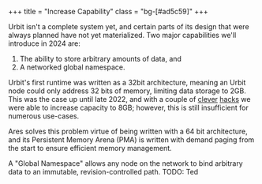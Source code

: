 +++
title = "Increase Capability"
class = "bg-[#ad5c59]"
+++

Urbit isn't a complete system yet, and certain parts of its design that were
always planned have not yet materialized. Two major capabilities we'll introduce
in 2024 are:

1. The ability to store arbitrary amounts of data, and
2. A networked global namespace.

Urbit's first runtime was written as a 32bit architecture, meaning an Urbit node
could only address 32 bits of memory, limiting data storage to 2GB. This was the
case up until late 2022, and with a couple of
[clever](https://github.com/urbit/urbit/releases/tag/urbit-v1.13)
[hacks](/project/pointer-compression-8gb-loom) we were able to increase capacity
to 8GB; however, this is still insufficient for numerous use-cases.

Ares solves this problem virtue of being written with a 64 bit architecture, and
its Persistent Memory Arena (PMA) is written with demand paging from the start
to ensure efficient memory management. 

A "Global Namespace" allows any node on the network to bind arbitrary data to an
immutable, revision-controlled path. TODO: Ted
